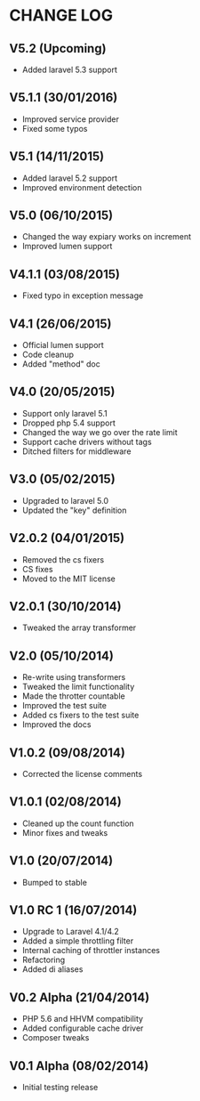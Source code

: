 CHANGE LOG
==========


## V5.2 (Upcoming)

* Added laravel 5.3 support


## V5.1.1 (30/01/2016)

* Improved service provider
* Fixed some typos


## V5.1 (14/11/2015)

* Added laravel 5.2 support
* Improved environment detection


## V5.0 (06/10/2015)

* Changed the way expiary works on increment
* Improved lumen support


## V4.1.1 (03/08/2015)

* Fixed typo in exception message


## V4.1 (26/06/2015)

* Official lumen support
* Code cleanup
* Added "method" doc


## V4.0 (20/05/2015)

* Support only laravel 5.1
* Dropped php 5.4 support
* Changed the way we go over the rate limit
* Support cache drivers without tags
* Ditched filters for middleware


## V3.0 (05/02/2015)

* Upgraded to laravel 5.0
* Updated the "key" definition


## V2.0.2 (04/01/2015)

* Removed the cs fixers
* CS fixes
* Moved to the MIT license


## V2.0.1 (30/10/2014)

* Tweaked the array transformer


## V2.0 (05/10/2014)

* Re-write using transformers
* Tweaked the limit functionality
* Made the throtter countable
* Improved the test suite
* Added cs fixers to the test suite
* Improved the docs


## V1.0.2 (09/08/2014)

* Corrected the license comments


## V1.0.1 (02/08/2014)

* Cleaned up the count function
* Minor fixes and tweaks


## V1.0 (20/07/2014)

* Bumped to stable


## V1.0 RC 1 (16/07/2014)

* Upgrade to Laravel 4.1/4.2
* Added a simple throttling filter
* Internal caching of throttler instances
* Refactoring
* Added di aliases


## V0.2 Alpha (21/04/2014)

* PHP 5.6 and HHVM compatibility
* Added configurable cache driver
* Composer tweaks


## V0.1 Alpha (08/02/2014)

* Initial testing release
